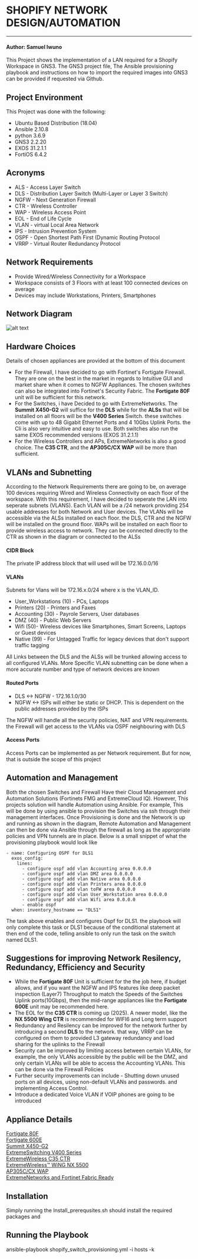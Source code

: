 # SHOPIFY NETWORK DESIGN/AUTOMATION
---------------------------------------------------------
#### Author: Samuel Iwuno
 This Project shows the implementation of a LAN required for a Shopify Workspace in GNS3. The GNS3 project file, The Ansible provisioning playbook and instructions on how to import the required images into GNS3 can be provided if requested via Github. 
 
 ## Project Environment
 This Project was done with the following: 
 - Ubuntu Based Distribution (18.04)
 - Ansible 2.10.8
 - python 3.6.9
 - GNS3 2.2.20
 - EXOS 31.2.1.1
 - FortiOS 6.4.2


 ## Acronyms
- ALS  - Access Layer Switch
- DLS  - Distribution Layer Switch (Multi-Layer or Layer 3 Switch)
- NGFW - Next Generation Firewall
- CTR  - Wireless Controller
- WAP  - Wireless Access Point
- EOL  - End of Life Cycle
- VLAN - virtual Local Area Network
- IPS - Intrusion Prevention System
- OSPF - Open Shortest Path First (Dynamic Routing Protocol
- VRRP - Virtual Router Redundancy Protocol

 ## Network Requirements
 - Provide Wired/Wireless Connectivity for a Workspace
 - Workspace consists of 3 Floors with at least 100 connected devices on average  
 - Devices may include Workstations, Printers, Smartphones
## Network Diagram
![alt text](https://github.com/samueliwuno/ShopifyLAN/blob/main/Net_Diag.png)

## Hardware Choices
Details of chosen appliances are provided at the bottom of this document
- For the Firewall, I have decided to go with Fortinet's Fortigate Firewall. They are one on the best in the market in regards to Intuitive GUI and market share when it comes to NGFW Appliances. The chosen switches can also be integrated into Fortinet's Security Fabric. The **Fortigate 80F** unit will be sufficient for this network. 
- For the Switches, i have Decided to go with ExtremeNetworks. The **Summit X450-G2** will suffice for the **DLS** while for the **ALSs** that will be installed on all floors will be the **V400 Series** Switch. these switches come with up to 48 Gigabit Ethernet Ports and 4 10Gbs Uplink Ports. the Cli is also very intuitive and easy to use. Both switches also run the same EXOS recommended versions (EXOS 31.2.1.1)
- For the Wireless Controllers and APs, ExtremeNetworks is also a good choice. The **C35 CTR**, and the **AP305C/CX WAP** will be more than sufficient. 


## VLANs and Subnetting
According to the Network Requirements there are going to be, on average 100 devices requiring Wired and Wireless Connectivity on each floor of the workspace. With this requirement, I have decided to seperate the LAN into seperate subnets (VLANS). Each VLAN will be a /24 network providing 254 usable addresses for both Network and User devices. The VLANs will be accessible via the ALSs installed on each floor. the DLS, CTR and the NGFW will be installed on the ground floor. WAPs will be installed on each floor to provide wireless access to network. They can be connected directly to the CTR as shown in the diagram or connected to the ALSs
#### CIDR Block
The private IP address block that will used will be 172.16.0.0/16
#### VLANs
Subnets for Vlans will be 172.16.x.0/24 where x is the VLAN_ID.
- User_Workstations (10) - PCs, Laptops
- Printers (20) - Printers and Faxes
- Accounting (30) - Payrole Servers, User databases
- DMZ (40) - Public Web Servers
- Wifi (50)- Wireless devices like Smartphones, Smart Screens, Laptops or Guest devices
- Native (99) - For Untagged Traffic for legacy devices that don't support traffic tagging

All Links between the DLS and the ALSs will be trunked allowing access to all configured VLANs. More Specific VLAN subnetting can be done when a more accurate number and type of network devices are known

#### Routed Ports 
- DLS <-> NGFW - 172.16.1.0/30
- NGFW <-> ISPs will either be static or DHCP. This is dependent on the public addresses provided by the ISPs  

The NGFW will handle all the security policies, NAT and VPN requirements. the Firewall will get access to the VLANs via OSPF neighbouring with DLS

#### Access Ports
Access Ports can be implemented as per Network requirement. But for now, that is outside the scope of this project

## Automation and Management
Both the chosen Switches and Firewall Have their Cloud Management and Automation Solutions (Fortinets FMG and ExtremeCloud IQ). However, This projects solution will handle Automation using Ansible. For example, This will be done by using ansible to provision the Switches via ssh through their management interfaces. Once Provisioning is done and the Network is up and running as shown in the diagram, Remote Automation and Management can then be done via Ansible through the firewall as long as the appropriate policies and  VPN tunnels are in place. Below is a small snippet of what the provisioning playbook would look like

```
- name: Configuring OSPF for DLS1
  exos_config:
    lines:
      - configure ospf add vlan Accounting area 0.0.0.0 
      - configure ospf add vlan DMZ area 0.0.0.0 
      - configure ospf add vlan Native area 0.0.0.0 
      - configure ospf add vlan Printers area 0.0.0.0 
      - configure ospf add vlan toFW area 0.0.0.0 
      - configure ospf add vlan User_Workstation area 0.0.0.0 
      - configure ospf add vlan Wifi area 0.0.0.0
      - enable ospf
  when: inventory_hostname == "DLS1"
```
The task above enables and configures Ospf for DLS1. the playbook will only complete this task or DLS1 because of the conditional statement at then end of the code, telling ansible to only run the task on the switch named DLS1.

## Suggestions for improving Network Resilency, Redundancy, Efficiency and Security
- While the **Fortigate 80F** Unit is sufficient for the the job here, if budget allows, and if you want the NGFW and IPS features like deep packet inspection (Layer7) Throughput to match the Speeds of the Switches Uplink ports(10Gbps), then  the mid-range appliances like the **Fortigate 600E** unit may be recommended here.  
- The EOL for the **C35 CTR** is coming up (2025). A newer model, like the **NX 5500 Wing CTR** is recommended for WIFI6 and Long term support
- Redundancy and Resilency can be improved for the network further by introducing a second **DLS** to the network. that way, VRRP can be configured on them to provided L3 gateway redundancy and load sharing for the uplinks to the Firewall 
- Security can be improved by limiting access between certain VLANs, for example, the only VLANs accessible by the public will be the DMZ, and only certain VLANs will be able to access the Accounting VLANs. This can be done via the Firewall Policies
- Further security improvements can include - Shutting down unused ports on all devices, using non-default VLANs and passwords. and implementing Access Control.
- Introduce a dedicated Voice VLAN if VOIP phones are going to be introduced

## Appliance Details
[Fortigate 80F](https://www.fortinet.com/content/dam/fortinet/assets/data-sheets/fortigate-fortiwifi-80f-series.pdf)  
[Fortigate 600E](https://www.fortinet.com/content/dam/fortinet/assets/data-sheets/FortiGate_600E.pdf)  
[Summit X450-G2](https://cloud.kapostcontent.net/pub/6f346f0e-30e3-452c-86cd-56795f6a1a65/x450-g2-data-sheet.pdf?kui=bKqLVAj7ueLS6LTgIp2rvw)  
[ExtremeSwitching V400 Series](https://cloud.kapostcontent.net/pub/59b81c15-076d-4069-b63d-ca89e84142cb/extremeswitching-v400-series-data-sheet?kui=ECOXrpgUWonsjQJFALylMg)  
[ExtremeWireless C35 CTR](https://cloud.kapostcontent.net/pub/38236555-1e21-43a3-9c61-af84c71a5844/wireless-controllers-ds-1.pdf)  
[ExtremeWireless™ WiNG NX 5500](https://kapost-files-prod.s3.amazonaws.com/kapost/55ba7c9e07003d9aab000394/studio/content/581cbe296fa64c1e0e00020c/published/nx-5500-data-sheet.pdf?kui=taYpxxpxR60ePX3p3eHN1w)  
[AP305C/CX WAP](https://cloud.kapostcontent.net/pub/c3de16b9-58a8-430d-87c7-1e26b6ceebe0/ap-305c)  
[ExtremeNetworks and Fortinet Fabric Ready](https://www.fortinet.com/content/dam/fortinet/assets/alliances/Extreme-Network-Fortinet-SB.pdf)


## Installation
Simply running the Install_prerequsites.sh should install the required packages and 
## Running the Playbook
ansible-playbook shopify_switch_provisioning.yml -i hosts -k


